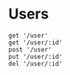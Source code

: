 # Users

    get '/user'
    get '/user/:id'
    post '/user'
    put '/user/:id'
    del '/user/:id'